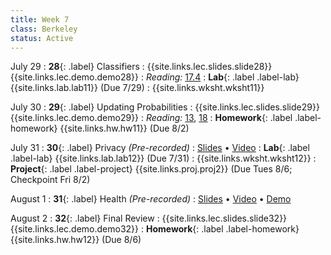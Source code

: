 ```yaml
---
title: Week 7
class: Berkeley
status: Active
---
```


July 29
: **28**{: .label} Classifiers
  : {{site.links.lec.slides.slide28}} {{site.links.lec.demo.demo28}}
: _Reading:_ [17.4](https://inferentialthinking.com/chapters/17/4/Implementing_the_Classifier.html)
: **Lab**{: .label .label-lab} {{site.links.lab.lab11}} (Due 7/29)
: {{site.links.wksht.wksht11}}

July 30
: **29**{: .label} Updating Probabilities
  : {{site.links.lec.slides.slide29}} {{site.links.lec.demo.demo29}}
: _Reading:_ [13](https://inferentialthinking.com/chapters/13/Estimation.html), [18](https://inferentialthinking.com/chapters/18/Updating_Predictions.html)
: **Homework**{: .label .label-homework} {{site.links.hw.hw11}} (Due 8/2)

July 31
: **30**{: .label} Privacy _(Pre-recorded)_
  : [Slides](https://drive.google.com/file/d/1PogDwRiWDfOpnVeGVJ_dwdhFJRoD30SX/view?usp=sharing) &#8226; [Video](https://www.youtube.com/watch?v=tmk-bnQrtik)
: **Lab**{: .label .label-lab} {{site.links.lab.lab12}} (Due 7/31)
: {{site.links.wksht.wksht12}}
: **Project**{: .label .label-project} {{site.links.proj.proj2}} (Due Tues 8/6; Checkpoint Fri 8/2)

August 1
: **31**{: .label} Health _(Pre-recorded)_
  : [Slides](https://docs.google.com/presentation/d/1vw9nYhVrDv4T6CRwOfq42t0o7tzJYqOjxW5nZ2hommA/edit?usp=sharing) &#8226; [Video](https://youtu.be/0ic4Bjn-cE4?si=PLvT6Gdpbkmd0jKm) &#8226; [Demo](https://data8.datahub.berkeley.edu/hub/user-redirect/git-pull?repo=https%3A%2F%2Fgithub.com%2Fdata-8%2Fmaterials-fa22&urlpath=tree%2Fmaterials-fa22%2Flec%2Flec38.ipynb&branch=main)

August 2
: **32**{: .label} Final Review
  : {{site.links.lec.slides.slide32}} {{site.links.lec.demo.demo32}}
: **Homework**{: .label .label-homework} {{site.links.hw.hw12}} (Due 8/6)
